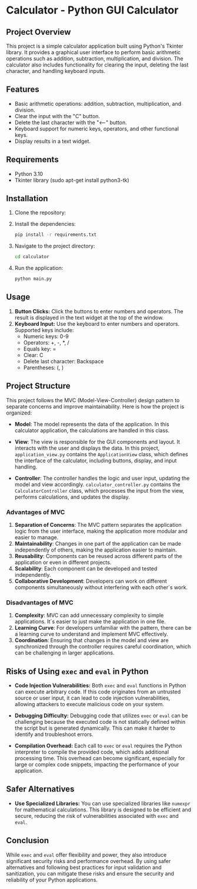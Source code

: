 # Calculator - Python GUI Calculator

## Project Overview

This project is a simple calculator application built using Python's Tkinter library. It provides a graphical user interface to perform basic arithmetic operations such as addition, subtraction, multiplication, and division. The calculator also includes functionality for clearing the input, deleting the last character, and handling keyboard inputs.

## Features

- Basic arithmetic operations: addition, subtraction, multiplication, and division.
- Clear the input with the "C" button.
- Delete the last character with the "<--" button.
- Keyboard support for numeric keys, operators, and other functional keys.
- Display results in a text widget.

## Requirements

- Python 3.10
- Tkinter library (sudo apt-get install python3-tk)

## Installation

1. Clone the repository:

2. Install the dependencies:

    ```sh
    pip install -r requirements.txt
    ```

3. Navigate to the project directory:

    ```sh
    cd calculator
    ```

4. Run the application:

    ```sh
    python main.py
    ```

## Usage

1. **Button Clicks:** Click the buttons to enter numbers and operators. The result is displayed in the text widget at the top of the window.
2. **Keyboard Input:** Use the keyboard to enter numbers and operators. Supported keys include:
   - Numeric keys: 0-9
   - Operators: +, -, *, /
   - Equals key: =
   - Clear: C
   - Delete last character: Backspace
   - Parentheses: (, )

## Project Structure

This project follows the MVC (Model-View-Controller) design pattern to separate concerns and improve maintainability. Here is how the project is organized:

- **Model**: The model represents the data of the application. In this calculator application, the calculations are handled in this class.

- **View**: The view is responsible for the GUI components and layout. It interacts with the user and displays the data. In this project, `application_view.py` contains the `ApplicationView` class, which defines the interface of the calculator, including buttons, display, and input handling.

- **Controller**: The controller handles the logic and user input, updating the model and view accordingly. `calculator_controller.py` contains the `CalculatorController` class, which processes the input from the view, performs calculations, and updates the display.

### Advantages of MVC

1. **Separation of Concerns**: The MVC pattern separates the application logic from the user interface, making the application more modular and easier to manage.
2. **Maintainability**: Changes in one part of the application can be made independently of others, making the application easier to maintain.
3. **Reusability**: Components can be reused across different parts of the application or even in different projects.
4. **Scalability**: Each component can be developed and tested independently.
5. **Collaborative Development**: Developers can work on different components simultaneously without interfering with each other´s work.

### Disadvantages of MVC

1. **Complexity**: MVC can add unnecessary complexity to simple applications. It´s easier to just make the application in one file.
2. **Learning Curve**: For developers unfamiliar with the pattern, there can be a learning curve to understand and implement MVC effectively.
3. **Coordination**: Ensuring that changes in the model and view are synchronized through the controller requires careful coordination, which can be challenging in larger applications.

## Risks of Using `exec` and `eval` in Python

- **Code Injection Vulnerabilities:** Both `exec` and `eval` functions in Python can execute arbitrary code. If this code originates from an untrusted source or user input, it can lead to code injection vulnerabilities, allowing attackers to execute malicious code on your system.

- **Debugging Difficulty:** Debugging code that utilizes `exec` or `eval` can be challenging because the executed code is not statically defined within the script but is generated dynamically. This can make it harder to identify and troubleshoot errors.

- **Compilation Overhead:** Each call to `exec` or `eval` requires the Python interpreter to compile the provided code, which adds additional processing time. This overhead can become significant, especially for large or complex code snippets, impacting the performance of your application.

## Safer Alternatives

- **Use Specialized Libraries:** You can use specialized libraries like `numexpr` for mathematical calculations. This library is designed to be efficient and secure, reducing the risk of vulnerabilities associated with `exec` and `eval`.

## Conclusion

While `exec` and `eval` offer flexibility and power, they also introduce significant security risks and performance overhead. By using safer alternatives and following best practices for input validation and sanitization, you can mitigate these risks and ensure the security and reliability of your Python applications.
